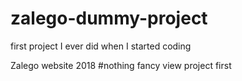 # zalego-dummy-project
first project I ever did when I started coding

Zalego website 2018 #nothing fancy
view project first 
